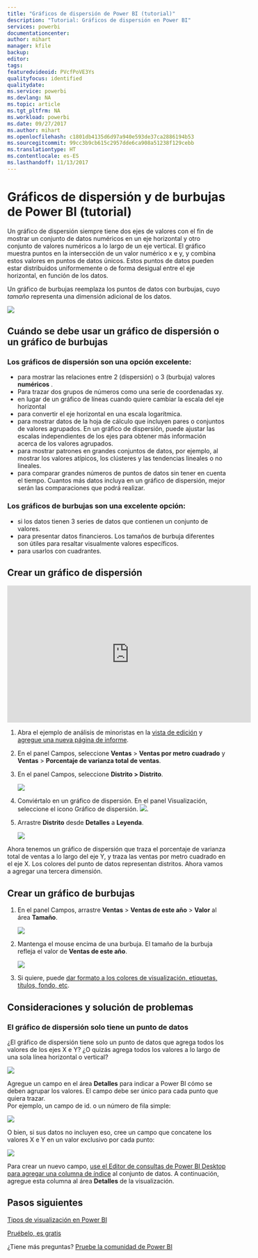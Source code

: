 ```yaml
---
title: "Gráficos de dispersión de Power BI (tutorial)"
description: "Tutorial: Gráficos de dispersión en Power BI"
services: powerbi
documentationcenter: 
author: mihart
manager: kfile
backup: 
editor: 
tags: 
featuredvideoid: PVcfPoVE3Ys
qualityfocus: identified
qualitydate: 
ms.service: powerbi
ms.devlang: NA
ms.topic: article
ms.tgt_pltfrm: NA
ms.workload: powerbi
ms.date: 09/27/2017
ms.author: mihart
ms.openlocfilehash: c1801db4135d6d97a940e593de37ca2886194b53
ms.sourcegitcommit: 99cc3b9cb615c2957dde6ca908a51238f129cebb
ms.translationtype: HT
ms.contentlocale: es-ES
ms.lasthandoff: 11/13/2017
---
```

# <a name="scatter-charts-and-bubble-charts-in-power-bi-tutorial"></a>Gráficos de dispersión y de burbujas de Power BI (tutorial)
Un gráfico de dispersión siempre tiene dos ejes de valores con el fin de mostrar un conjunto de datos numéricos en un eje horizontal y otro conjunto de valores numéricos a lo largo de un eje vertical. El gráfico muestra puntos en la intersección de un valor numérico x e y, y combina estos valores en puntos de datos únicos. Estos puntos de datos pueden estar distribuidos uniformemente o de forma desigual entre el eje horizontal, en función de los datos.

Un gráfico de burbujas reemplaza los puntos de datos con burbujas, cuyo *tamaño* representa una dimensión adicional de los datos.

![](media/power-bi-visualization-scatter/power-bi-bubble-chart.png)

## <a name="when-to-use-a-scatter-chart-or-bubble-chart"></a>Cuándo se debe usar un gráfico de dispersión o un gráfico de burbujas
### <a name="scatter-charts-are-a-great-choice"></a>Los gráficos de dispersión son una opción excelente:
* para mostrar las relaciones entre 2 (dispersión) o 3 (burbuja) valores **numéricos** .
* Para trazar dos grupos de números como una serie de coordenadas xy.
* en lugar de un gráfico de líneas cuando quiere cambiar la escala del eje horizontal    
* para convertir el eje horizontal en una escala logarítmica.
* para mostrar datos de la hoja de cálculo que incluyen pares o conjuntos de valores agrupados. En un gráfico de dispersión, puede ajustar las escalas independientes de los ejes para obtener más información acerca de los valores agrupados.
* para mostrar patrones en grandes conjuntos de datos, por ejemplo, al mostrar los valores atípicos, los clústeres y las tendencias lineales o no lineales.
* para comparar grandes números de puntos de datos sin tener en cuenta el tiempo. Cuantos más datos incluya en un gráfico de dispersión, mejor serán las comparaciones que podrá realizar.

### <a name="bubble-charts-are-a-great-choice"></a>Los gráficos de burbujas son una excelente opción:
* si los datos tienen 3 series de datos que contienen un conjunto de valores.
* para presentar datos financieros.  Los tamaños de burbuja diferentes son útiles para resaltar visualmente valores específicos.
* para usarlos con cuadrantes.

## <a name="create-a-scatter-chart"></a>Crear un gráfico de dispersión
<iframe width="560" height="315" src="https://www.youtube.com/embed/PVcfPoVE3Ys?list=PL1N57mwBHtN0JFoKSR0n-tBkUJHeMP2cP" frameborder="0" allowfullscreen></iframe>

1. Abra el ejemplo de análisis de minoristas en la [vista de edición](service-interact-with-a-report-in-editing-view.md) y [agregue una nueva página de informe](power-bi-report-add-page.md).
2. En el panel Campos, seleccione **Ventas** > **Ventas por metro cuadrado** y **Ventas** > **Porcentaje de varianza total de ventas**.
3. En el panel Campos, seleccione **Distrito > Distrito**.
   
    ![](media/power-bi-visualization-scatter/pbi_scatter_chart_pre_convert.png)
4. Conviértalo en un gráfico de dispersión. En el panel Visualización, seleccione el icono Gráfico de dispersión.
   ![](media/power-bi-visualization-scatter/pbi_scatter_chart_icon.png).
5. Arrastre **Distrito** desde **Detalles** a **Leyenda**.
   
    ![](media/power-bi-visualization-scatter/pbi_scatter_chart_new.png)

Ahora tenemos un gráfico de dispersión que traza el porcentaje de varianza total de ventas a lo largo del eje Y, y traza las ventas por metro cuadrado en el eje X.  Los colores del punto de datos representan distritos.  Ahora vamos a agregar una tercera dimensión.

## <a name="create-a-bubble-chart"></a>Crear un gráfico de burbujas
1. En el panel Campos, arrastre **Ventas** > **Ventas de este año** > **Valor** al área **Tamaño**. 
   
   ![](media/power-bi-visualization-scatter/pbi_scatter_chart_size.png)
2. Mantenga el mouse encima de una burbuja.  El tamaño de la burbuja refleja el valor de **Ventas de este año**.
   
    ![](media/power-bi-visualization-scatter/pbi_scatter_chart_hover.png)
3. Si quiere, puede [dar formato a los colores de visualización, etiquetas, títulos, fondo, etc](service-getting-started-with-color-formatting-and-axis-properties.md).

## <a name="considerations-and-troubleshooting"></a>Consideraciones y solución de problemas
### <a name="your-scatter-chart-has-only-one-data-point"></a>**El gráfico de dispersión solo tiene un punto de datos**
¿El gráfico de dispersión tiene solo un punto de datos que agrega todos los valores de los ejes X e Y?  ¿O quizás agrega todos los valores a lo largo de una sola línea horizontal o vertical?

![](media/power-bi-visualization-scatter/pbi_scatter_tshoot1.png)

Agregue un campo en el área **Detalles** para indicar a Power BI cómo se deben agrupar los valores. El campo debe ser único para cada punto que quiera trazar.  
Por ejemplo, un campo de id. o un número de fila simple:

![](media/power-bi-visualization-scatter/pbi_scatter_tshoot.png)

O bien, si sus datos no incluyen eso, cree un campo que concatene los valores X e Y en un valor exclusivo por cada punto:

![](media/power-bi-visualization-scatter/pbi_scatter_tshoot2.png)

Para crear un nuevo campo, [use el Editor de consultas de Power BI Desktop para agregar una columna de índice](desktop-add-custom-column.md) al conjunto de datos.  A continuación, agregue esta columna al área **Detalles** de la visualización.

## <a name="next-steps"></a>Pasos siguientes
 [Tipos de visualización en Power BI](power-bi-visualization-types-for-reports-and-q-and-a.md)

[Pruébelo, es gratis](https://powerbi.com/)  

¿Tiene más preguntas? [Pruebe la comunidad de Power BI](http://community.powerbi.com/)

